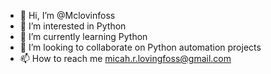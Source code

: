 - 👋 Hi, I’m @Mclovinfoss
- 👀 I’m interested in Python
- 🌱 I’m currently learning Python
- 💞️ I’m looking to collaborate on Python automation projects
- 📫 How to reach me micah.r.lovingfoss@gmail.com

<!---
Mclovinfoss/Mclovinfoss is a ✨ special ✨ repository because its `README.md` (this file) appears on your GitHub profile.
You can click the Preview link to take a look at your changes.
--->
